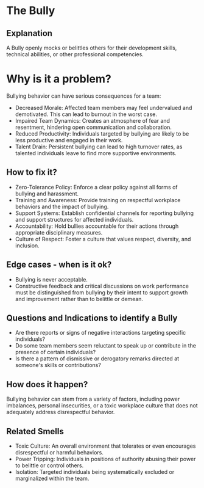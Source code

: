 # The Bully
## Explanation
A Bully openly mocks or belittles others for their development skills, technical abilities, or other professional competencies. 

# Why is it a problem?
Bullying behavior can have serious consequences for a team:
* Decreased Morale: Affected team members may feel undervalued and demotivated. This can lead to burnout in the worst case.
* Impaired Team Dynamics: Creates an atmosphere of fear and resentment, hindering open communication and collaboration.
* Reduced Productivity: Individuals targeted by bullying are likely to be less productive and engaged in their work.
* Talent Drain: Persistent bullying can lead to high turnover rates, as talented individuals leave to find more supportive environments.

## How to fix it?
* Zero-Tolerance Policy: Enforce a clear policy against all forms of bullying and harassment.
* Training and Awareness: Provide training on respectful workplace behaviors and the impact of bullying.
* Support Systems: Establish confidential channels for reporting bullying and support structures for affected individuals.
* Accountability: Hold bullies accountable for their actions through appropriate disciplinary measures.
* Culture of Respect: Foster a culture that values respect, diversity, and inclusion.

## Edge cases - when is it ok?
* Bullying is never acceptable. 
* Constructive feedback and critical discussions on work performance must be distinguished from bullying by their intent to support growth and improvement rather than to belittle or demean.

## Questions and Indications to identify a Bully
* Are there reports or signs of negative interactions targeting specific individuals?
* Do some team members seem reluctant to speak up or contribute in the presence of certain individuals?
* Is there a pattern of dismissive or derogatory remarks directed at someone's skills or contributions?

## How does it happen?
Bullying behavior can stem from a variety of factors, including power imbalances, personal insecurities, or a toxic workplace culture that does not adequately address disrespectful behavior.

## Related Smells
* Toxic Culture: An overall environment that tolerates or even encourages disrespectful or harmful behaviors.
* Power Tripping: Individuals in positions of authority abusing their power to belittle or control others.
* Isolation: Targeted individuals being systematically excluded or marginalized within the team.